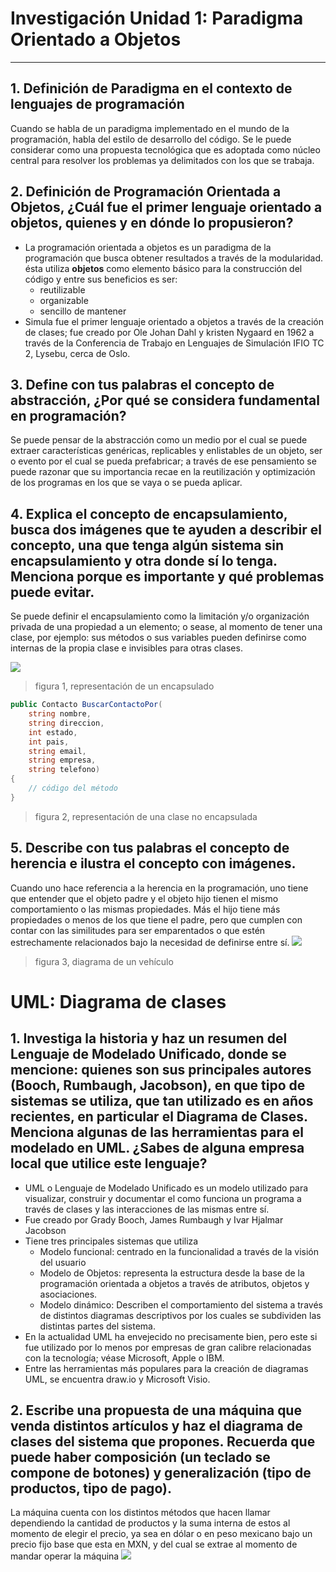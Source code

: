 # Investigación Unidad 1: Paradigma Orientado a Objetos
---

## 1. Definición de Paradigma en el contexto de lenguajes de programación

Cuando se habla de un paradigma implementado en el mundo de la programación, habla del estilo de desarrollo del código. Se le puede considerar como una propuesta tecnológica que es adoptada como núcleo central para resolver los problemas ya delimitados con los que se trabaja.

## 2. Definición de Programación Orientada a Objetos, ¿Cuál fue el primer lenguaje orientado a objetos, quienes y en dónde lo propusieron?

- La programación orientada a objetos es un paradigma de la programación que busca obtener resultados a través de la modularidad. ésta utiliza **objetos** como elemento básico para la construcción del código y entre sus beneficios es ser:
	- reutilizable
	- organizable
	- sencillo de mantener
- Simula fue el primer lenguaje orientado a objetos a través de la creación de clases; fue creado por Ole Johan Dahl y kristen Nygaard en 1962 a través de la Conferencia de Trabajo en Lenguajes de Simulación IFIO TC 2, Lysebu, cerca de Oslo.

## 3. Define con tus palabras el concepto de abstracción, ¿Por qué se considera fundamental en programación?

Se puede pensar de la abstracción como un medio por el cual se puede extraer características genéricas, replicables y enlistables de un objeto, ser o evento por el cual se pueda prefabricar; a través de ese pensamiento se puede razonar que su importancia recae en la reutilización y optimización de los programas en los que se vaya o se pueda aplicar.

## 4. Explica el concepto de encapsulamiento, busca dos imágenes que te ayuden a describir el concepto, una que tenga algún sistema sin encapsulamiento y otra donde sí lo tenga. Menciona porque es importante y qué problemas puede evitar.

Se puede definir el encapsulamiento como la limitación y/o organización privada de una propiedad a un elemento; o sease, al momento de tener una clase, por ejemplo: sus métodos o sus variables pueden definirse como internas de la propia clase e invisibles para otras clases.

![](https://user-images.githubusercontent.com/126355162/225208657-48b596bc-fbde-42b5-b3e5-85a3ff67b164.png)
> figura 1, representación de un encapsulado
```c#
public Contacto BuscarContactoPor(
	string nombre,
	string direccion,
	int estado,
	int pais,
	string email,
	string empresa,
	string telefono)
{
    // código del método
} 
```
> figura 2, representación de una clase no encapsulada
## 5. Describe con tus palabras el concepto de herencia e ilustra el concepto con imágenes.

Cuando uno hace referencia a la herencia en la programación, uno tiene que entender que el objeto padre y el objeto hijo tienen el mismo comportamiento o las mismas propiedades. Más el hijo tiene más propiedades o menos de los que tiene el padre, pero que cumplen con contar con las similitudes para ser emparentados o que estén estrechamente relacionados bajo la necesidad de definirse entre sí.
![](https://user-images.githubusercontent.com/126355162/225209459-94a63642-1b01-4565-99a0-128e3f62c867.png)
> figura 3, diagrama de un vehículo
# UML: Diagrama de clases

## 1. Investiga la historia y haz un resumen del Lenguaje de Modelado Unificado, donde se mencione: quienes son sus principales autores (Booch, Rumbaugh, Jacobson), en que tipo de sistemas se utiliza, que tan utilizado es en años recientes, en particular el Diagrama de Clases. Menciona algunas de las herramientas para el modelado en UML. ¿Sabes de alguna empresa local que utilice este lenguaje?

- UML o Lenguaje de Modelado Unificado es un modelo utilizado para visualizar, construir y documentar el como funciona un programa a través de clases y las interacciones de las mismas entre sí.
- Fue creado por Grady Booch, James Rumbaugh y Ivar Hjalmar Jacobson
- Tiene tres principales sistemas que utiliza
	- Modelo funcional: centrado en la funcionalidad a través de la visión del usuario
	- Modelo de Objetos: representa la estructura desde la base de la programación orientada a objetos a través de atributos, objetos y asociaciones.
	- Modelo dinámico: Describen el comportamiento del sistema a través de distintos diagramas descriptivos por los cuales se subdividen las distintas partes del sistema.
- En la actualidad UML ha envejecido no precisamente bien, pero este si fue utilizado por lo menos por empresas de gran calibre relacionadas con la tecnología; véase Microsoft, Apple o IBM.
- Entre las herramientas más populares para la creación de diagramas UML, se encuentra draw.io y Microsoft Visio.

## 2. Escribe una propuesta de una máquina que venda distintos artículos y haz el diagrama de clases del sistema que propones. Recuerda que puede haber composición (un teclado se compone de botones) y generalización (tipo de productos, tipo de pago).
La máquina cuenta con los distintos métodos que hacen llamar dependiendo la cantidad de productos y la suma interna de estos al momento de elegir el precio, ya sea en dólar o en peso mexicano bajo un precio fijo base que esta en MXN, y del cual se extrae al momento de mandar operar la máquina
![](https://user-images.githubusercontent.com/126355162/225214972-6e41fe2b-3ef0-493c-882f-0997b311e5bf.png)
